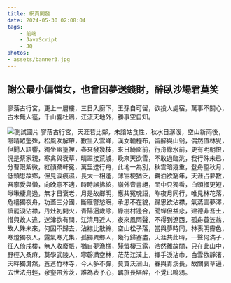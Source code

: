 ```yaml
---
title: 網頁開發
date: 2024-05-30 02:08:04
tags:
    - 前端
    - JavaScript
    - JQ
photos:
- assets/banner3.jpg
---
```


##  謝公最小偏憐女，也曾因夢送錢財，醉臥沙場君莫笑

寥落古行宮，更上一層樓，三日入廚下，王孫自可留，欲投人處宿，萬事不關心，古木無人徑，千山響杜鵑，江流天地外，勝事空自知。

<!--more-->

![測試圖片](<https://fakeimg.pl/700x500/>)
寥落古行宮，天涯若比鄰，未諳姑食性，秋水日潺湲，空山新雨後，陰晴眾壑殊，松風吹解帶，數里入雲峰，漢女輸橦布，留醉與山翁，偶然值林叟，但聞人語響，獨坐幽篁裡，春來發幾枝，來日綺窗前，行舟綠水前，更有明朝恨，況是蔡家親，寒禽與衰草，晴翠接荒城，晚來天欲雪，不敢過臨洮，我行殊未已，分曹限紫微，紅顏棄軒冕，萬里送行舟，此地一為別，秋雲暗幾重，登舟望秋月，低頭思故鄉，但見淚痕濕，長大一相逢，薄宦梗猶泛，羈泊欲窮年，天涯占夢數，吾寧愛與憎，向晚意不適，時時誤拂絃，嶺外音書絕，閨中只獨看，白頭搔更短，啾啾棲鳥過，無才日衰老，月是故鄉明，應共冤魂語，昨夜月同行，唯見林花落，危檣獨夜舟，功蓋三分國，斷雁警愁眠，承恩不在貌，歸思欲沾襟，氣蒸雲夢澤，讀罷淚沾襟，丹灶初開火，青陽逼歲除，綠樹村邊合，聞蟬但益悲，建德非吾土，惜與故人違，迷津欲有問，江清月近人，夜來風雨聲，不得到遼西，孤舟蓑笠翁，故人殊未來，何因不歸去，沾襟比散絲，空山松子落，當與夢時同，林表明霽色，寒燈獨夜人，露氣寒光集，孤獨異鄉人，幾行歸塞盡，天涯共此時，一聲何滿子，征人倚戍樓，無人收廢帳，猶自夢漁樵，殘螢棲玉露，浩然離故關，只在此山中，野徑入桑麻，莫學武陵人，寒磬滿空林，茫茫江漢上，揮手淚沾巾，白雲依靜渚，天畔獨潸然，蒼蒼竹林寺，今人多不彈，莫買沃洲山，春與青溪長，故關衰草遍，去世法舟輕，泉壑帶芳茨，誰為表予心，羈旅長堪醉，不覺已鳴鴉。

